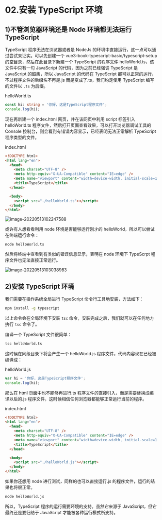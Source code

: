 # 02.安装 TypeScript 环境

## 1)不管浏览器环境还是 Node 环境都无法运行 TypeScript

TypeScript 程序无法在浏览器或者是 NodeJs 的环境中直接运行，这一点可以通过尝试来证实。可以先创建一个 vue3-book-typescript-basic/typescript-setup 的空目录，然后在此目录下新建一个 TypeScript 的程序文件 helloWorld.ts，该文件中只有一句 JavaScript 的代码，因为之前已经强调 TypeScript 是 JavaScript 的超集，所以 JavaScript 的代码在 TypeScript 都可以正常的运行，不过程序文件的后缀名不再是.js 而是变成了.ts，我们约定使用 TypeScript 编写的文件以 `.ts` 为后缀。

helloWorld.ts

```typescript
const hi: string = '你好，这是TypeScript程序文件';
console.log(hi);
```

现在再新建一个 index.html 网页，并在该网页中利用 script 标签引入 helloWorld.ts 程序文件，然后打开页面查看效果，可以打开浏览器调试工具的 Console 控制台，则会看到有错误内容显示，已经表明无法正常解析 TypeScript 程序类型的文件。

index.html

```html
<!DOCTYPE html>
<html lang="en">
  <head>
    <meta charset="UTF-8" />
    <meta http-equiv="X-UA-Compatible" content="IE=edge" />
    <meta name="viewport" content="width=device-width, initial-scale=1.0" />
    <title>TypeScript</title>
  </head>

  <body>
    <script src="./helloWorld.ts"></script>
  </body>
</html>
```

![image-20220513102247588](http://qn.chinavanes.com/qiniu_picGo/image-20220513102247588.png)

或许有人想看看利用 node 环境是否能够运行刚才的 helloWorld，所以可以尝试在终端运行命令：

```
node helloWorld.ts
```

然后将终端中查看到有类似的错误信息显示，表明在 node 环境下 TypeScrpt 程序文件也无法直接正常运行。

![image-20220513103038983](http://qn.chinavanes.com/qiniu_picGo/image-20220513103038983.png)

## 2)安装 TypeScript 环境

我们需要在操作系统全局进行 TypeScript 命令行工具地安装，方法如下：

```bash
npm install -g typescript
```

以上命令会在全局环境下安装 `tsc` 命令，安装完成之后，我们就可以在任何地方执行 `tsc` 命令了。

编译一个 TypeScript 文件很简单：

```bash
tsc helloWorld.ts
```

这时候在同级目录下将会产生一个 helloWorld.js 程序文件，代码内容现在已经被编译成：

helloWorld.js

```js
var hi = '你好，这是TypeScript程序文件';
console.log(hi);
```

那么在 html 页面中也不能够再进行.ts 程序文件的直接引入，而是需要替换成编译以后的.js 程序文件，这时候相信任何浏览器都能够正常运行当前的程序。

index.html

```html
<!DOCTYPE html>
<html lang="en">
  <head>
    <meta charset="UTF-8" />
    <meta http-equiv="X-UA-Compatible" content="IE=edge" />
    <meta name="viewport" content="width=device-width, initial-scale=1.0" />
    <title>TypeScript</title>
  </head>

  <body>
    <script src="./helloWorld.js"></script>
  </body>
</html>
```

如果你还想用 node 进行测试，同样的也可以直接运行.js 的程序文件，运行的结果也将很正常。

```bash
node helloWorld.js
```

所以，TypeScript 程序的运行需要环境的支持，虽然它来源于 JavaScript，但它最终还是要归结于 JavaScript 才能被各种运行模式所支持。
